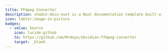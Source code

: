 ```yaml
---
title: FFmpeg Converter
description: shadcn-docs-nuxt is a Nuxt documentation template built with Nuxt Content and shadcn-vue.
icon: tabler:image-in-picture
badges:
  - value: Source
    icon: lucide:github
    to: https://github.com/MrAnyx/obsidian-ffmpeg-converter
    target: _blank
---
```


